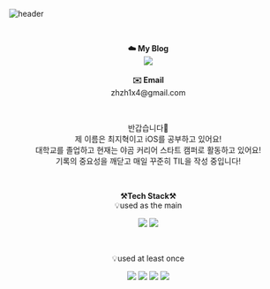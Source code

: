 ![header](https://capsule-render.vercel.app/api?type=waving&color=gradient&height=300&section=header&text=Welcome%20zhilly's%20Github&fontSize=70&animation=fadeIn&fontAlignY=38&)

<br>
<p align="center">
    <Strong>☁️ My Blog</Strong><br>
    <a href="https://velog.io/@zhzh1x4/" target="_blank"><img src="https://img.shields.io/badge/DevBlog-535D6C?style=flat-square&logo=Blogger&logoColor=white"/></a>  
<br><br>
<Strong>✉️ Email</Strong>
<br>zhzh1x4@gmail.com<br>
</p>

<br>

<p align="center">
반갑습니다👐<br>
제 이름은 최지혁이고 iOS를 공부하고 있어요!<br>
대학교를 졸업하고 현재는 야곰 커리어 스타트 캠퍼로 활동하고 있어요!<br>
기록의 중요성을 깨닫고 매일 꾸준히 TIL을 작성 중입니다!</br>
</p>

<br>

<p align="center">
    <Strong>⚒️Tech Stack⚒️</Strong><br>
    💡used as the main
</p>

<p align="center" display="inline-block">
  <img src="https://img.shields.io/badge/Swift-F05138?style=for-the-badge&logo=Swift&logoColor=white">
  <img src="https://img.shields.io/badge/iOS-000000?style=for-the-badge&logo=Apple&logoColor=white">
  
</p><br>

<p align="center">
    💡used at least once
</p>

<p align="center" display="inline-block">
  <img src="https://img.shields.io/badge/C-A8B9CC?style=for-the-badge&logo=C&logoColor=white">
  <img src="https://img.shields.io/badge/C++-00599C?style=for-the-badge&logo=C++&logoColor=white">
  <img src="https://img.shields.io/badge/Linux-FCC624?style=for-the-badge&logo=Linux&logoColor=white">
  <img src="https://img.shields.io/badge/Python-3776AB?style=for-the-badge&logo=Python&logoColor=white">
</p>

<br>

<div align=center>
